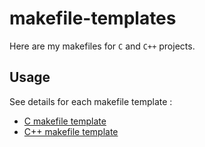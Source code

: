 # makefile-templates

Here are my makefiles for `C` and `C++` projects.

## Usage
See details for each makefile template :
- [C makefile template](./C/README.md)
- [C++ makefile template](./C++/README.md)
